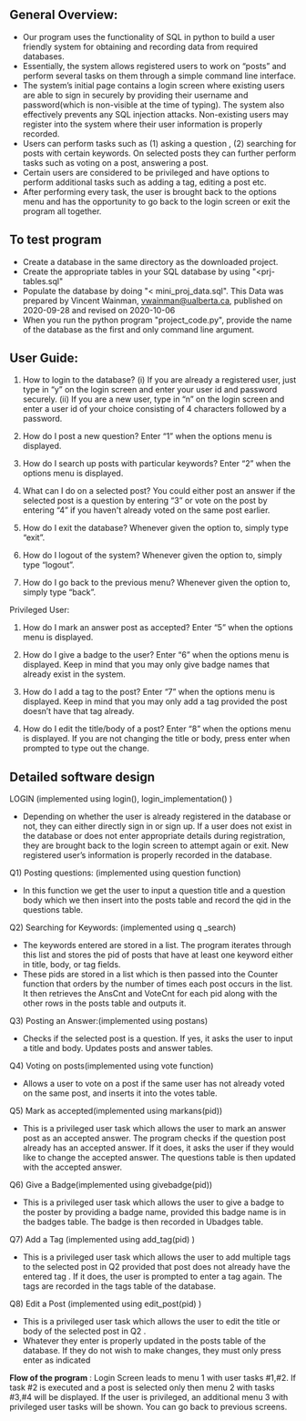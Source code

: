 
## General Overview:
* Our program uses the functionality of SQL in python to build a user friendly system for obtaining and recording data
 from required databases.
* Essentially, the system allows registered users to work on “posts” and perform several tasks on them through a
simple command line interface.
* The system’s initial page contains a login screen where existing users are able to sign in securely by providing their
username and password(which is non-visible at the time of typing). The system also effectively prevents any SQL
injection attacks. Non-existing users may register into the system where their user information is properly recorded.
* Users can perform tasks such as (1) asking a question , (2) searching for posts with certain keywords. On selected
posts they can further perform tasks such as voting on a post, answering a post.
* Certain users are considered to be privileged and have options to perform additional tasks such as adding a tag,
editing a post etc.
* After performing every task, the user is brought back to the options menu and has the opportunity to go back to the
login screen or exit the program all together.

## To test program
* Create a database in the same directory as the downloaded project.
* Create the appropriate tables in your SQL database by using "<prj-tables.sql"
* Populate the database by doing "< mini_proj_data.sql". This Data was prepared by Vincent Wainman, vwainman@ualberta.ca, published on 2020-09-28 and revised on 2020-10-06
* When you run the python program "project_code.py", provide the name of the database as the first and only command line argument.

## User Guide:
1. How to login to the database?
(i) If you are already a registered user, just type in “y” on the login screen and enter your user id and password securely.
(ii) If you are a new user, type in “n” on the login screen and enter a user id of your choice consisting of 4 characters followed by a password.

2. How do I post a new question?
Enter “1” when the options menu is displayed.

3. How do I search up posts with particular keywords?
Enter “2” when the options menu is displayed.

4. What can I do on a selected post?
You could either post an answer if the selected post is a question by entering “3” or vote on the post by entering “4” if you haven't already voted on the
same post earlier.

5. How do I exit the database?
Whenever given the option to, simply type “exit”.

6. How do I logout of the system?
Whenever given the option to, simply type “logout”.

7. How do I go back to the previous menu?
Whenever given the option to, simply type “back”.

Privileged User:
1. How do I mark an answer post as accepted?
Enter “5” when the options menu is displayed.

2. How do I give a badge to the user?
Enter “6” when the options menu is displayed. Keep in mind that you may only give badge names that already exist in the system.

3. How do I add a tag to the post? 
Enter “7” when the options menu is displayed. Keep in mind that you may only add a tag provided the post doesn’t have that tag already.

4. How do I edit the title/body of a post?
Enter “8” when the options menu is displayed. If you are not changing the title or body, press enter when prompted to type out the change.

## Detailed software design
LOGIN (implemented using login(), login_implementation() )
* Depending on whether the user is already registered in the database or not, they can either directly
sign in or sign up. If a user does not exist in the database or does not enter appropriate details
during registration, they are brought back to the login screen to attempt again or exit. New
registered user’s information is properly recorded in the database.

Q1) Posting questions: (implemented using question function)
* In this function we get the user to input a question title and a question body which we then insert
into the posts table and record the qid in the questions table.

Q2) Searching for Keywords: (implemented using q _search)
* The keywords entered are stored in a list. The program iterates through this list and stores the pid
of posts that have at least one keyword either in title, body, or tag fields.
* These pids are stored in a list which is then passed into the Counter function that orders by the
number of times each post occurs in the list. It then retrieves the AnsCnt and VoteCnt for each pid
along with the other rows in the posts table and outputs it.

Q3) Posting an Answer:(implemented using postans)
* Checks if the selected post is a question. If yes, it asks the user to input a title and body. Updates
posts and answer tables.

Q4) Voting on posts(implemented using vote function)
* Allows a user to vote on a post if the same user has not already voted on the same post, and
inserts it into the votes table.

Q5) Mark as accepted(implemented using markans(pid))
* This is a privileged user task which allows the user to mark an answer post as an accepted answer.
The program checks if the question post already has an accepted answer. If it does, it asks the
user if they would like to change the accepted answer. The questions table is then updated with
the accepted answer.

Q6) Give a Badge(implemented using givebadge(pid))
* This is a privileged user task which allows the user to give a badge to the poster by providing a
badge name, provided this badge name is in the badges table. The badge is then recorded in
Ubadges table.

Q7) Add a Tag (implemented using add_tag(pid) )
* This is a privileged user task which allows the user to add multiple tags to the selected post in Q2
provided that post does not already have the entered tag . If it does, the user is prompted to enter a
tag again. The tags are recorded in the tags table of the database.

Q8) Edit a Post (implemented using edit_post(pid) )
* This is a privileged user task which allows the user to edit the title or body of the selected post in
Q2 .
* Whatever they enter is properly updated in the posts table of the database. If they do not wish to
make changes, they must only press enter as indicated

**Flow of the program** : Login Screen leads to menu 1 with user tasks #1,#2. If task #2 is executed and a
post is selected only then menu 2 with tasks #3,#4 will be displayed. If the user is privileged, an
additional menu 3 with privileged user tasks will be shown. You can go back to previous screens.
